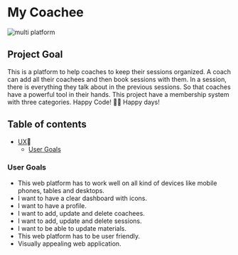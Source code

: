 # **My Coachee**

![multi platform](add-later-on)

## **Project Goal**
This is a platform to help coaches to keep their sessions organized. A coach can add all their coachees and then book sessions with them. In a session, there is everything they talk about in the previous sessions. So that coaches have a powerful tool in their hands. This project have a membership system with three categories.
Happy Code! 👨‍💻 Happy days!

## Table of contents 
* [UX](#ux)🎯
    * [User Goals](#user-goals)


### **User Goals**

* This web platform has to work well on all kind of devices like mobile phones, tables and desktops.
* I want to have a clear dashboard with icons. 
* I want to have a profile.
* I want to add, update and delete coachees.
* I want to add, update and delete sessions.
* I want to be able to update materials.
* This web platform has to be user friendly.
* Visually appealing web application.
